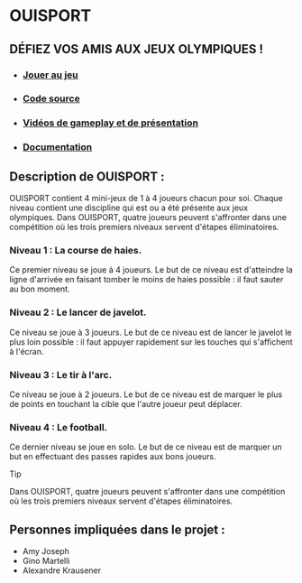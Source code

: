# OUISPORT 
## DÉFIEZ VOS AMIS AUX JEUX OLYMPIQUES !
- ### [Jouer au jeu](https://ginosprod.github.io/OUISPORT/)
- ### [Code source](https://github.com/Ginosprod/OUISPORT)
- ### [Vidéos de gameplay et de présentation](https://github.com/Ginosprod/OUISPORT)
- ### [Documentation](https://github.com/gamesonweb/gow-olympic-edition-ouisport/blob/main/Documentation.md)


## Description de OUISPORT : 
  OUISPORT contient 4 mini-jeux de 1 à 4 joueurs chacun pour soi. Chaque niveau contient une discipline qui est ou a été présente aux jeux olympiques.
  Dans OUISPORT, quatre joueurs peuvent s'affronter dans une compétition où les trois premiers niveaux servent d'étapes éliminatoires.
### Niveau 1 : La course de haies.
Ce premier niveau se joue à 4 joueurs. Le but de ce niveau est d'atteindre la ligne d'arrivée en faisant tomber le moins de haies possible : il faut sauter au bon moment.
### Niveau 2 : Le lancer de javelot.
Ce niveau se joue à 3 joueurs. Le but de ce niveau est de lancer le javelot le plus loin possible : il faut appuyer rapidement sur les touches qui s'affichent à l'écran.
### Niveau 3 : Le tir à l'arc.
Ce niveau se joue à 2 joueurs. Le but de ce niveau est de marquer le plus de points en touchant la cible que l'autre joueur peut déplacer.
### Niveau 4 : Le football.
Ce dernier niveau se joue en solo. Le but de ce niveau est de marquer un but en effectuant des passes rapides aux bons joueurs. 
> [!TIP]
> Dans OUISPORT, quatre joueurs peuvent s'affronter dans une compétition où les trois premiers niveaux servent d'étapes éliminatoires.

## Personnes impliquées dans le projet : 
- Amy Joseph
- Gino Martelli
- Alexandre Krausener



